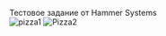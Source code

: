 Тестовое задание от Hammer Systems <br>
![pizza1](https://user-images.githubusercontent.com/19384936/161271130-75a9d10b-3c41-4c33-8cac-708576b2f29d.jpg)
![Pizza2](https://user-images.githubusercontent.com/19384936/161271141-0574e031-f1c0-41f2-a65c-260433dda286.jpg)
